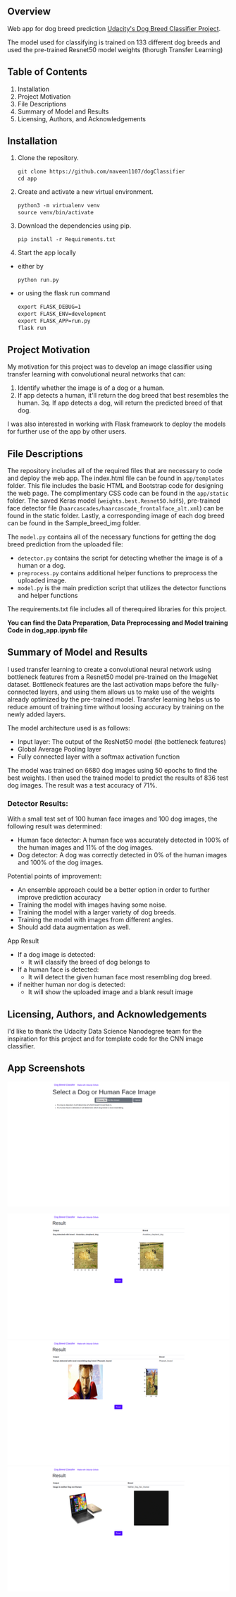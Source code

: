 ## Overview

Web app for dog breed prediction [Udacity's Dog Breed Classifier Project](https://github.com/udacity/dog-project.git).

The model used for classifying is trained on 133 different dog breeds and used the pre-trained Resnet50 model weights (thorugh Transfer Learning)

## Table of Contents
1. Installation
2. Project Motivation
3. File Descriptions
4. Summary of Model and Results
5. Licensing, Authors, and Acknowledgements

## Installation

1. Clone the repository.
    ```	
    git clone https://github.com/naveen1107/dogClassifier
    cd app
    ```

2. Create and activate a new virtual environment.
    ```
    python3 -m virtualenv venv
    source venv/bin/activate
    ```

3. Download the dependencies using pip.
    ```
    pip install -r Requirements.txt
    ```

4. Start the app locally

* either by

    ```
    python run.py
    ```

* or using the flask run command

    ```
    export FLASK_DEBUG=1
    export FLASK_ENV=development
    export FLASK_APP=run.py
    flask run
    ```
## Project Motivation

My motivation for this project was to develop an image classifier using transfer learning with convolutional neural networks that can:

1. Identify whether the image is of a dog or a human.
2. If app detects a human, it'll return the dog breed that best resembles the human.
3q. If app detects a dog, will return the predicted breed of that dog.

I was also interested in working with Flask framework to deploy the models for further use of the app by other users.

## File Descriptions
The repository includes all of the required files that are  necessary to code and deploy the web app. The index.html file can be found in `app/templates` folder. This file includes the basic HTML and Bootstrap code for designing the web page. The complimentary  CSS code can be found in the `app/static` folder. The saved Keras model (`weights.best.Resnet50.hdf5`), pre-trained face detector file (`haarcascades/haarcascade_frontalface_alt.xml`) can be found in the static folder. Lastly, a corresponding image of each dog breed can be found in the Sample_breed_img folder.

The `model.py` contains all of the necessary functions for getting the dog breed prediction from the uploaded file:

- `detector.py` contains the script for detecting whether the image is of a human or a dog.
- `preprocess.py` contains additional helper functions to preprocess the uploaded image.
- `model.py` is the main prediction script that utilizes the detector functions and helper functions

The requirements.txt file includes all of therequired libraries for this project.

**You can find the Data Preparation, Data Preprocessing and Model training Code in dog_app.ipynb file**

## Summary of Model and Results

I used transfer learning to create a convolutional neural network using bottleneck features from a Resnet50 model pre-trained on the ImageNet dataset. Bottleneck features are the last activation maps before the fully-connected layers, and using them allows us to make use of the weights already optimized by the pre-trained model. Transfer learning helps us to reduce amount of training time without loosing accuracy by training on the newly added layers.

The model architecture used is as follows:

- Input layer: The output of the ResNet50 model (the bottleneck features)
- Global Average Pooling layer
- Fully connected layer with a softmax activation function

The model was trained on 6680 dog images using 50 epochs to find the best weights. I then used the trained model to predict the results of 836 test dog images. The result was a test accuracy of 71%.

### Detector Results:

With a small test set of 100 human face images and 100 dog images, the following result was determined:

- Human face detector: A human face was accurately detected in 100% of the human images and 11% of the dog images.
- Dog detector: A dog was correctly detected in 0% of the human images and 100% of the dog images.

Potential points of improvement:

- An ensemble approach could be a better option in order to further improve prediction accuracy
- Training the model with images having some noise.
- Training the model with a larger variety of dog breeds.
- Training the model with images from different angles.
- Should add data augmentation as well.

App Result
* If a dog image is detected: 
    * It will classify the breed of dog belongs to 
* If a human face is detected: 
    * It will detect the given human face most resembling dog breed.
* if neither human nor dog is detected:
    * It will show the uploaded image and a blank result image

## Licensing, Authors, and Acknowledgements

I'd like to thank the Udacity Data Science Nanodegree team for the inspiration for this project and for template code for the CNN image classifier.

## App Screenshots

![WebApp](home_page.png)

![Dog Classification Result](DogClassifier.png)
![Human Classification Result](DogHumanClassifer.png)
![No Classification Result](NoDetection.png)


